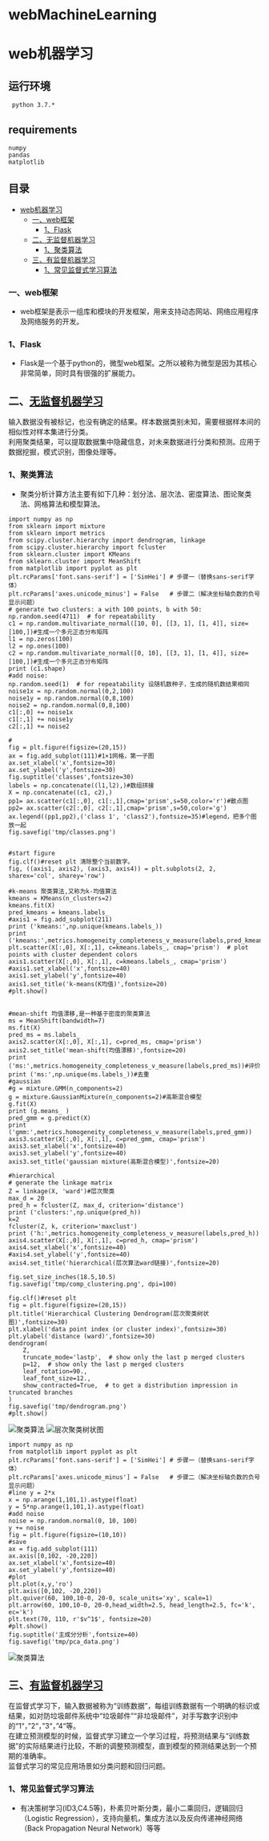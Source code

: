 # webMachineLearning
web机器学习
=========
## 运行环境
     python 3.7.*
## requirements
    numpy
    pandas
    matplotlib
## 目录
* [web机器学习](#web机器学习)
	* [一、web框架](#一web框架)
		* [1、Flask](#1Flask)
	* [二、无监督机器学习](#二无监督机器学习)
		* [1、聚类算法](#1聚类算法)
	* [三、有监督机器学习](#三有监督机器学习)
		* [1、常见监督式学习算法](#1常见监督式学习算法)
### 一、web框架
- web框架是表示一组库和模块的开发框架，用来支持动态网站、网络应用程序及网络服务的开发。
### 1、Flask
- Flask是一个基于python的，微型web框架。之所以被称为微型是因为其核心非常简单，同时具有很强的扩展能力。  
## 二、[无监督机器学习](/example/chapter_2)
输入数据没有被标记，也没有确定的结果。样本数据类别未知，需要根据样本间的相似性对样本集进行分类。<br>
利用聚类结果，可以提取数据集中隐藏信息，对未来数据进行分类和预测。应用于数据挖掘，模式识别，图像处理等。
### 1、聚类算法
- 聚类分析计算方法主要有如下几种：划分法、层次法、密度算法、图论聚类法、网格算法和模型算法。
```
import numpy as np
from sklearn import mixture
from sklearn import metrics
from scipy.cluster.hierarchy import dendrogram, linkage
from scipy.cluster.hierarchy import fcluster
from sklearn.cluster import KMeans
from sklearn.cluster import MeanShift
from matplotlib import pyplot as plt
plt.rcParams['font.sans-serif'] = ['SimHei'] # 步骤一（替换sans-serif字体）
plt.rcParams['axes.unicode_minus'] = False   # 步骤二（解决坐标轴负数的负号显示问题）
# generate two clusters: a with 100 points, b with 50:
np.random.seed(4711)  # for repeatability 
c1 = np.random.multivariate_normal([10, 0], [[3, 1], [1, 4]], size=[100,])#生成一个多元正态分布矩阵
l1 = np.zeros(100)
l2 = np.ones(100)
c2 = np.random.multivariate_normal([0, 10], [[3, 1], [1, 4]], size=[100,])#生成一个多元正态分布矩阵
print (c1.shape)
#add noise:
np.random.seed(1)  # for repeatability 设随机数种子，生成的随机数结果相同
noise1x = np.random.normal(0,2,100)
noise1y = np.random.normal(0,8,100)
noise2 = np.random.normal(0,8,100)
c1[:,0] += noise1x
c1[:,1] += noise1y
c2[:,1] += noise2

#
fig = plt.figure(figsize=(20,15))
ax = fig.add_subplot(111)#1×1网格，第一子图
ax.set_xlabel('x',fontsize=30)
ax.set_ylabel('y',fontsize=30)
fig.suptitle('classes',fontsize=30)
labels = np.concatenate((l1,l2),)#数组拼接
X = np.concatenate((c1, c2),)
pp1= ax.scatter(c1[:,0], c1[:,1],cmap='prism',s=50,color='r')#散点图
pp2= ax.scatter(c2[:,0], c2[:,1],cmap='prism',s=50,color='g')
ax.legend((pp1,pp2),('class 1', 'class2'),fontsize=35)#legend，把多个图放一起
fig.savefig('tmp/classes.png')


#start figure
fig.clf()#reset plt 清除整个当前数字。
fig, ((axis1, axis2), (axis3, axis4)) = plt.subplots(2, 2, sharex='col', sharey='row')

#k-means 聚类算法,又称为k-均值算法
kmeans = KMeans(n_clusters=2)
kmeans.fit(X)
pred_kmeans = kmeans.labels_
#axis1 = fig.add_subplot(211)
print ('kmeans:',np.unique(kmeans.labels_))
print ('kmeans:',metrics.homogeneity_completeness_v_measure(labels,pred_kmeans))
plt.scatter(X[:,0], X[:,1], c=kmeans.labels_, cmap='prism')  # plot points with cluster dependent colors
axis1.scatter(X[:,0], X[:,1], c=kmeans.labels_, cmap='prism')
#axis1.set_xlabel('x',fontsize=40)
axis1.set_ylabel('y',fontsize=40)
axis1.set_title('k-means(K均值)',fontsize=20)
#plt.show()


#mean-shift 均值漂移,是一种基于密度的聚类算法
ms = MeanShift(bandwidth=7)
ms.fit(X)
pred_ms = ms.labels_
axis2.scatter(X[:,0], X[:,1], c=pred_ms, cmap='prism')
axis2.set_title('mean-shift(均值漂移)',fontsize=20)
print ('ms:',metrics.homogeneity_completeness_v_measure(labels,pred_ms))#评价
print ('ms:',np.unique(ms.labels_))#去重
#gaussian
#g = mixture.GMM(n_components=2)
g = mixture.GaussianMixture(n_components=2)#高斯混合模型
g.fit(X)
print (g.means_ )
pred_gmm = g.predict(X)
print ('gmm:',metrics.homogeneity_completeness_v_measure(labels,pred_gmm))
axis3.scatter(X[:,0], X[:,1], c=pred_gmm, cmap='prism')
axis3.set_xlabel('x',fontsize=40)
axis3.set_ylabel('y',fontsize=40)
axis3.set_title('gaussian mixture(高斯混合模型)',fontsize=20)

#hierarchical
# generate the linkage matrix
Z = linkage(X, 'ward')#层次聚类
max_d = 20
pred_h = fcluster(Z, max_d, criterion='distance')
print ('clusters:',np.unique(pred_h))
k=2
fcluster(Z, k, criterion='maxclust')
print ('h:',metrics.homogeneity_completeness_v_measure(labels,pred_h))
axis4.scatter(X[:,0], X[:,1], c=pred_h, cmap='prism')
axis4.set_xlabel('x',fontsize=40)
#axis4.set_ylabel('y',fontsize=40)
axis4.set_title('hierarchical(层次算法ward链接)',fontsize=20)

fig.set_size_inches(18.5,10.5)
fig.savefig('tmp/comp_clustering.png', dpi=100)

fig.clf()#reset plt
fig = plt.figure(figsize=(20,15))
plt.title('Hierarchical Clustering Dendrogram(层次聚类树状图)',fontsize=30)
plt.xlabel('data point index (or cluster index)',fontsize=30)
plt.ylabel('distance (ward)',fontsize=30)
dendrogram(
    Z,
    truncate_mode='lastp',  # show only the last p merged clusters
    p=12,  # show only the last p merged clusters
    leaf_rotation=90.,
    leaf_font_size=12.,
    show_contracted=True,  # to get a distribution impression in truncated branches
)
fig.savefig('tmp/dendrogram.png')
#plt.show()
```
![聚类算法](/example/chapter_2/tmp/comp_clustering.png)
![层次聚类树状图](/example/chapter_2/tmp/dendrogram.png)
```
import numpy as np
from matplotlib import pyplot as plt
plt.rcParams['font.sans-serif'] = ['SimHei'] # 步骤一（替换sans-serif字体）
plt.rcParams['axes.unicode_minus'] = False   # 步骤二（解决坐标轴负数的负号显示问题）
#line y = 2*x
x = np.arange(1,101,1).astype(float)
y = 5*np.arange(1,101,1).astype(float)
#add noise
noise = np.random.normal(0, 10, 100)
y += noise
fig = plt.figure(figsize=(10,10))
#save
ax = fig.add_subplot(111)
ax.axis([0,102, -20,220])
ax.set_xlabel('x',fontsize=40)
ax.set_ylabel('y',fontsize=40)
#plot
plt.plot(x,y,'ro')
plt.axis([0,102, -20,220])
plt.quiver(60, 100,10-0, 20-0, scale_units='xy', scale=1)
plt.arrow(60, 100,10-0, 20-0,head_width=2.5, head_length=2.5, fc='k', ec='k')
plt.text(70, 110, r'$v^1$', fontsize=20)
#plt.show()
fig.suptitle('主成分分析',fontsize=40)
fig.savefig('tmp/pca_data.png')
```
![聚类算法](/example/chapter_2/tmp/pca_data.png)
## 三、[有监督机器学习](/example/chapter_3)
在监督式学习下，输入数据被称为“训练数据”，每组训练数据有一个明确的标识或结果，如对防垃圾邮件系统中“垃圾邮件”“非垃圾邮件”，对手写数字识别中的“1“，”2“，”3“，”4“等。<br>
在建立预测模型的时候，监督式学习建立一个学习过程，将预测结果与“训练数据”的实际结果进行比较，不断的调整预测模型，直到模型的预测结果达到一个预期的准确率。<br>
监督式学习的常见应用场景如分类问题和回归问题。
### 1、常见监督式学习算法
- 有决策树学习(ID3,C4.5等)，朴素贝叶斯分类，最小二乘回归，逻辑回归（Logistic Regression），支持向量机，集成方法以及反向传递神经网络（Back Propagation Neural Network）等等